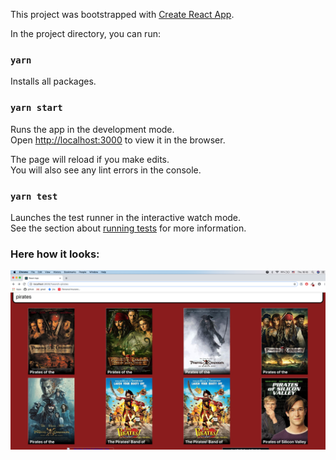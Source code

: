 This project was bootstrapped with [Create React App](https://github.com/facebookincubator/create-react-app).

In the project directory, you can run:

### `yarn`

Installs all packages.

### `yarn start`

Runs the app in the development mode.<br>
Open [http://localhost:3000](http://localhost:3000) to view it in the browser.

The page will reload if you make edits.<br>
You will also see any lint errors in the console.

### `yarn test`

Launches the test runner in the interactive watch mode.<br>
See the section about [running tests](#running-tests) for more information.

### Here how it looks:

![Demo screenshot](screenshot.png?raw=true "")
